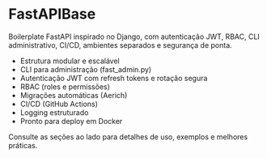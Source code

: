 # FastAPIBase

Boilerplate FastAPI inspirado no Django, com autenticação JWT, RBAC, CLI administrativo, CI/CD, ambientes separados e segurança de ponta.

- Estrutura modular e escalável
- CLI para administração (fast_admin.py)
- Autenticação JWT com refresh tokens e rotação segura
- RBAC (roles e permissões)
- Migrações automáticas (Aerich)
- CI/CD (GitHub Actions)
- Logging estruturado
- Pronto para deploy em Docker

Consulte as seções ao lado para detalhes de uso, exemplos e melhores práticas. 